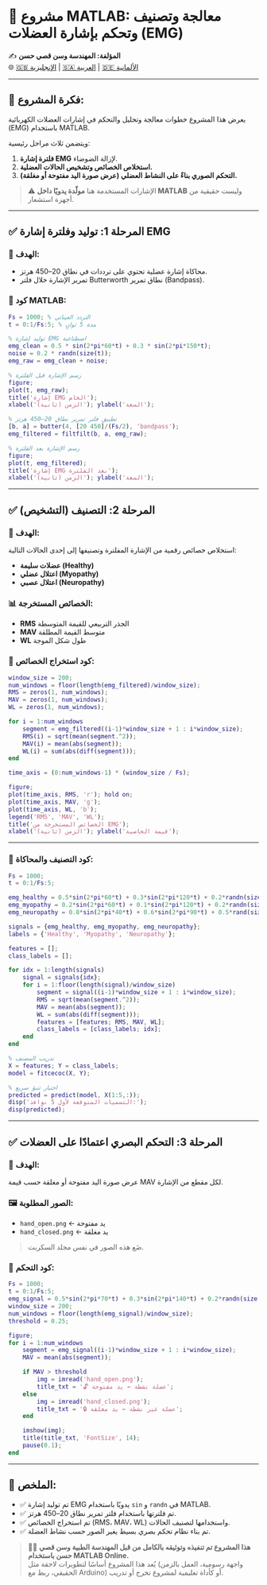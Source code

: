 # 📁 مشروع MATLAB: معالجة وتصنيف وتحكم بإشارة العضلات (EMG)

✍️ **المؤلفة: المهندسة وسن قصي حسن**  
🌐 [🇬🇧 الإنجليزية](README.md) | [🇸🇦 العربية](README_AR.md) | [🇩🇪 الألمانية](README_DE.md)

---

## 🎯 فكرة المشروع:

يعرض هذا المشروع خطوات معالجة وتحليل والتحكم في إشارات العضلات الكهربائية (EMG) باستخدام MATLAB.

ويتضمن ثلاث مراحل رئيسية:

1. **فلترة إشارة EMG** لإزالة الضوضاء.  
2. **استخلاص الخصائص وتشخيص الحالات العضلية.**  
3. **التحكم الصوري بناءً على النشاط العضلي (عرض صورة اليد مفتوحة أو مغلقة).**

> ⚠️ الإشارات المستخدمة هنا **مولّدة يدويًا داخل MATLAB** وليست حقيقية من أجهزة استشعار.

---

## ✅ المرحلة 1: توليد وفلترة إشارة EMG

### 🎯 الهدف:

* محاكاة إشارة عضلية تحتوي على ترددات في نطاق 20–450 هرتز.  
* تمرير الإشارة خلال فلتر Butterworth نطاق تمرير (Bandpass).

### 🔢 كود MATLAB:

```matlab
Fs = 1000; % التردد العيناتي
t = 0:1/Fs:5; % مدة 5 ثوانٍ

% توليد إشارة EMG اصطناعية
emg_clean = 0.5 * sin(2*pi*60*t) + 0.3 * sin(2*pi*150*t);
noise = 0.2 * randn(size(t));
emg_raw = emg_clean + noise;

% رسم الإشارة قبل الفلترة
figure;
plot(t, emg_raw);
title('إشارة EMG الخام');
xlabel('الزمن (ثانية)'); ylabel('السعة');

% تطبيق فلتر تمرير نطاق 20–450 هرتز
[b, a] = butter(4, [20 450]/(Fs/2), 'bandpass');
emg_filtered = filtfilt(b, a, emg_raw);

% رسم الإشارة بعد الفلترة
figure;
plot(t, emg_filtered);
title('إشارة EMG بعد الفلترة');
xlabel('الزمن (ثانية)'); ylabel('السعة');
```

---

## ✅ المرحلة 2: التصنيف (التشخيص)

### 🎯 الهدف:

استخلاص خصائص رقمية من الإشارة المفلترة وتصنيفها إلى إحدى الحالات التالية:

- **عضلات سليمة (Healthy)**  
- **اعتلال عضلي (Myopathy)**  
- **اعتلال عصبي (Neuropathy)**

### 📊 الخصائص المستخرجة:

- **RMS** الجذر التربيعي للقيمة المتوسطة  
- **MAV** متوسط القيمة المطلقة  
- **WL** طول شكل الموجة

### 🔢 كود استخراج الخصائص:

```matlab
window_size = 200;
num_windows = floor(length(emg_filtered)/window_size);
RMS = zeros(1, num_windows);
MAV = zeros(1, num_windows);
WL = zeros(1, num_windows);

for i = 1:num_windows
    segment = emg_filtered((i-1)*window_size + 1 : i*window_size);
    RMS(i) = sqrt(mean(segment.^2));
    MAV(i) = mean(abs(segment));
    WL(i) = sum(abs(diff(segment)));
end

time_axis = (0:num_windows-1) * (window_size / Fs);

figure;
plot(time_axis, RMS, 'r'); hold on;
plot(time_axis, MAV, 'g');
plot(time_axis, WL, 'b');
legend('RMS', 'MAV', 'WL');
title('الخصائص المستخرجة من EMG');
xlabel('الزمن (ثانية)'); ylabel('قيمة الخاصية');
```

---

### 🔢 كود التصنيف والمحاكاة:

```matlab
Fs = 1000;
t = 0:1/Fs:5;

emg_healthy = 0.5*sin(2*pi*60*t) + 0.3*sin(2*pi*120*t) + 0.2*randn(size(t));
emg_myopathy = 0.2*sin(2*pi*60*t) + 0.1*sin(2*pi*120*t) + 0.2*randn(size(t));
emg_neuropathy = 0.8*sin(2*pi*40*t) + 0.6*sin(2*pi*90*t) + 0.5*rand(size(t));

signals = {emg_healthy, emg_myopathy, emg_neuropathy};
labels = {'Healthy', 'Myopathy', 'Neuropathy'};

features = [];
class_labels = [];

for idx = 1:length(signals)
    signal = signals{idx};
    for i = 1:floor(length(signal)/window_size)
        segment = signal((i-1)*window_size + 1 : i*window_size);
        RMS = sqrt(mean(segment.^2));
        MAV = mean(abs(segment));
        WL = sum(abs(diff(segment)));
        features = [features; RMS, MAV, WL];
        class_labels = [class_labels; idx];
    end
end

% تدريب المصنف
X = features; Y = class_labels;
model = fitcecoc(X, Y);

% اختبار تنبؤ سريع
predicted = predict(model, X(1:5,:));
disp('التسميات المتوقعة لأول 5 نوافذ:');
disp(predicted);
```

---

## ✅ المرحلة 3: التحكم البصري اعتمادًا على العضلات

### 🎯 الهدف:

عرض صورة اليد مفتوحة أو مغلقة حسب قيمة MAV لكل مقطع من الإشارة.

### 🖼️ الصور المطلوبة:

- `hand_open.png` ← يد مفتوحة  
- `hand_closed.png` ← يد مغلقة  

> ضَع هذه الصور في نفس مجلد السكربت.

### 🔢 كود التحكم:

```matlab
Fs = 1000;
t = 0:1/Fs:5;
emg_signal = 0.5*sin(2*pi*70*t) + 0.3*sin(2*pi*140*t) + 0.2*randn(size(t));
window_size = 200;
num_windows = floor(length(emg_signal)/window_size);
threshold = 0.25;

figure;
for i = 1:num_windows
    segment = emg_signal((i-1)*window_size + 1 : i*window_size);
    MAV = mean(abs(segment));

    if MAV > threshold
        img = imread('hand_open.png');
        title_txt = '🔓 عضلة نشطة ← يد مفتوحة';
    else
        img = imread('hand_closed.png');
        title_txt = '🔒 عضلة غير نشطة ← يد مغلقة';
    end

    imshow(img);
    title(title_txt, 'FontSize', 14);
    pause(0.1);
end
```

---

## 🧾 الملخص:

- ✅ تم توليد إشارة EMG يدويًا باستخدام `sin` و `randn` في MATLAB.  
- ✅ تم فلترتها باستخدام فلتر تمرير نطاق 20–450 هرتز.  
- ✅ تم استخراج الخصائص (RMS، MAV، WL) واستخدامها لتصنيف الحالات.  
- ✅ تم بناء نظام تحكم بصري بسيط يغير الصور حسب نشاط العضلة.

> 👩‍🔬 **هذا المشروع تم تنفيذه وتوثيقه بالكامل من قبل المهندسة الطبية وسن قصي حسن باستخدام MATLAB Online.**  
> يُعد هذا المشروع أساسًا لتطويرات لاحقة مثل (واجهة رسومية، العمل بالزمن الحقيقي، ربط مع Arduino) أو كأداة تعليمية لمشروع تخرج أو تدريب.
